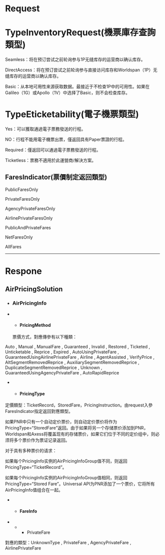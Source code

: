 # Request

# **TypeInventoryRequest\(機票庫存查詢類型\)**

Seamless：将在预订尝试之前轮询参与1P无缝库存的运营商以确认库存。

DirectAccess：将在预订尝试之前轮询参与直接访问库存和Worldspan（1P）无缝库存的运营商以确认库存。

Basic：从本地可用性来源获取数据。最接近于不检查1P中的可用性。如果在Galileo（1G）或Apollo（1V）中选择了Basic，则不会检查库存。

# TypeEticketability\(電子機票類型\)

Yes：可以獲取通過電子票務發送的行程。

NO：行程不能用電子機票出票，僅返回具有Paper票證的行程。

Required：僅返回可以通過電子票務發送的行程。

Ticketless：票務不適用於此運營商/解決方案。

## FaresIndicator\(票價制定返回類型\)

PublicFaresOnly

PrivateFaresOnly

AgencyPrivateFaresOnly

AirlinePrivateFaresOnly

PublicAndPrivateFares

NetFaresOnly

AllFares

---

# Respone

## AirPricingSolution

* ### AirPricingInfo
* * #### PricingMethod

  票價方式，對應傳參有以下種類：

Auto , Manual , ManualFare , Guaranteed , Invalid , Restored , Ticketed , Unticketable , Reprice , Expired ,   AutoUsingPrivateFare , GuaranteedUsingAirlinePrivateFare , Airline , AgentAssisted , VerifyPrice , AltSegmentRemovedReprice , AuxiliarySegmentRemovedReprice , DuplicateSegmentRemovedReprice , Unknown , GuaranteedUsingAgencyPrivateFare , AutoRapidReprice

* * #### PricingType

定價類型：TicketRecord，StoredFare，PricingInstruction。由request入參FaresIndicator指定返回對應類型。

如果PNR中只有一个自动定价票价，则自动定价票价将作为PricingType=“StoredFare”返回。由于如果将另一个存储票价添加到PNR，Worldspan和Axess将覆盖现有的存储票价，如果它们位于不同的定价组中，则必须将多个票价作为票证记录返回。

对于具有多种票价的请求：

如果每个PricingInfo实例的AirPricingInfoGroup值不同，则返回PricingType=“TicketRecord”。

如果每个PricingInfo实例的AirPricingInfoGroup值相同，则返回PricingType=“Stored Fare”。Universal API为PNR添加了一个票价，它将所有AirPricingInfo值组合在一起。

* * #### FareInfo
* * * PrivateFare

對應的類型：UnknownType , PrivateFare , AgencyPrivateFare , AirlinePrivateFare

